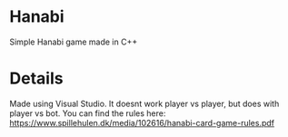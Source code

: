 # Hanabi
Simple Hanabi game made in C++

# Details
Made using Visual Studio. It doesnt work player vs player, but does with player vs bot.
You can find the rules here: https://www.spillehulen.dk/media/102616/hanabi-card-game-rules.pdf
